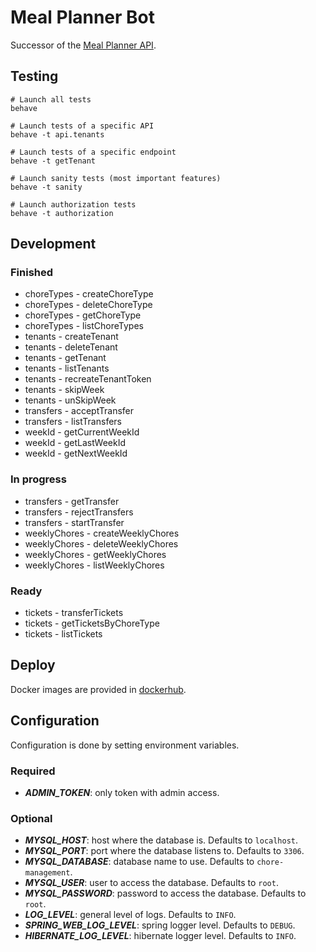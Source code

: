 # Meal Planner Bot

Successor of the [Meal Planner API](https://github.com/sralloza/meal-planner).

## Testing

```shell
# Launch all tests
behave

# Launch tests of a specific API
behave -t api.tenants

# Launch tests of a specific endpoint
behave -t getTenant

# Launch sanity tests (most important features)
behave -t sanity

# Launch authorization tests
behave -t authorization
```

## Development

### Finished

- choreTypes - createChoreType
- choreTypes - deleteChoreType
- choreTypes - getChoreType
- choreTypes - listChoreTypes
- tenants - createTenant
- tenants - deleteTenant
- tenants - getTenant
- tenants - listTenants
- tenants - recreateTenantToken
- tenants - skipWeek
- tenants - unSkipWeek
- transfers - acceptTransfer
- transfers - listTransfers
- weekId - getCurrentWeekId
- weekId - getLastWeekId
- weekId - getNextWeekId

### In progress

- transfers - getTransfer
- transfers - rejectTransfers
- transfers - startTransfer
- weeklyChores - createWeeklyChores
- weeklyChores - deleteWeeklyChores
- weeklyChores - getWeeklyChores
- weeklyChores - listWeeklyChores

### Ready

- tickets - transferTickets
- tickets - getTicketsByChoreType
- tickets - listTickets

## Deploy

Docker images are provided in [dockerhub](https://hub.docker.com/r/sralloza/chore-management-api).

## Configuration

Configuration is done by setting environment variables.

### Required

- **_ADMIN_TOKEN_**: only token with admin access.

### Optional

- **_MYSQL_HOST_**: host where the database is. Defaults to `localhost`.
- **_MYSQL_PORT_**: port where the database listens to. Defaults to `3306`.
- **_MYSQL_DATABASE_**: database name to use. Defaults to `chore-management`.
- **_MYSQL_USER_**: user to access the database. Defaults to `root`.
- **_MYSQL_PASSWORD_**: password to access the database. Defaults to `root`.
- **_LOG_LEVEL_**: general level of logs. Defaults to `INFO`.
- **_SPRING_WEB_LOG_LEVEL_**: spring logger level. Defaults to `DEBUG`.
- **_HIBERNATE_LOG_LEVEL_**: hibernate logger level. Defaults to `INFO`.
